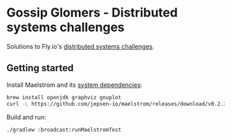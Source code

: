 # Gossip Glomers - Distributed systems challenges

Solutions to Fly.io's [distributed systems challenges](https://fly.io/dist-sys/).

## Getting started

Install Maelstrom and its [system dependencies](https://github.com/jepsen-io/maelstrom/blob/main/doc/01-getting-ready/index.md):

```bash
brew install openjdk graphviz gnuplot
curl -L https://github.com/jepsen-io/maelstrom/releases/download/v0.2.3/maelstrom.tar.bz2 | tar xf -
```

Build and run:

```bash
./gradlew :broadcast:runMaelstromTest
```
